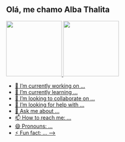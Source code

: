 ## Olá, me chamo Alba Thalita

<div>
  <a href="https://github.com/albathalita">
  <img height="150cm" src="https://github-readme-stats.vercel.app/api?username=albathalita&show_icons=true&theme=dracula">
  <img height="150cm" src="https://github-readme-stats.vercel.app/api/top-langs/?username=albathalita&layout=compact&theme=dracula"
<div>
  

- 🔭 I’m currently working on ...
- 🌱 I’m currently learning ...
- 👯 I’m looking to collaborate on ...
- 🤔 I’m looking for help with ...
- 💬 Ask me about ...
- 📫 How to reach me: ...
- 😄 Pronouns: ...
- ⚡ Fun fact: ...
-->

